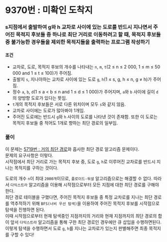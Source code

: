# 9370번 : 미확인 도착지
### s지점에서 출발하여 g와 h 교차로 사이에 있는 도로를 반드시 지나면서 주어진 목적지 후보들 중 하나로 최단 거리로 이동하려고 할 때, 목적지 후보들 중 불가능한 경우들을 제외한 목적지들을 출력하는 프로그램 작성하기
#### 조건
- 교차로, 도로, 목적지 후보의 개수를 나타내는 ```n```, ```m```, ```t```(2 ≤ n ≤ 2 000, 1 ≤ m ≤ 50 000 and 1 ≤ t ≤ 100)가 주어짐.
- 출발지 ```s```, 지나야하는 교차로 사이에 있는 도로 ```g```, ```h```(1 ≤ s, g, h ≤ n, g ≠ h)가 주어짐.
- 정수 ```a```, ```b```, ```d```(1 ≤ a < b ≤ n and 1 ≤ d ≤ 1 000)가 주어지며, ```a```와 ```b``` 사이에 길이 ```d```의 양방향 도로가 있다는 뜻임.
- ```t```개의 목적지 후보들은 서로 다른 위치이며 모두 ```s```와 같지 않음.
- 교차로 사이에는 도로가 많아봐야 1개임.
- 주어진 도로에는 반드시 ```g```와 ```h``` 사이의 도로를 나타낸 것이 존재함. 또한 이 도로는 목적지 후보들 중 적어도 1개로 향하는 최단 경로의 일부임.
### 풀이
이 문제는 [5719번 : 거의 최단 경로](https://github.com/sjunh812/algorithm/blob/1b164b0049dbb181d78f764997744da19ed382cd/%EB%B0%B1%EC%A4%80/%EC%B5%9C%EB%8B%A8%20%EA%B2%BD%EB%A1%9C/5719%EB%B2%88.%20%EA%B1%B0%EC%9D%98%20%EC%B5%9C%EB%8B%A8%20%EA%B2%BD%EB%A1%9C/Main.java)와 흡사한 최단 경로 알고리즘 문제이다.  
문제의 요구사항은 이렇다.  
시작점에서 최단 거리로 가는 목적지 후보 중, 도로 ```g```, ```h```로 이루어진 교차로를 반드시 지나는 목적지를 구하는 것이다.  

도로의 개수 ```n```이 최대 ```2000개```이므로, ```플로이드-워셜``` 알고리즘으로는 해결할 수 없다. 따라서 ```다익스트라``` 알고리즘을 이용해 시작점으로부터 모든 지점에 대한 최단 경로를 구해야 한다.  
최단 경로 테이블을 구했다면, 주어진 목적지 후보들 중 특정 교차로를 지나는 최단 경로를 역추적하기 위해 ```BFS(너비 우선 탐색)```을 이용하여 주어진 목적지 후보를 시작점으로 탐색을 진행하면 된다.  
이때 시작점으로부터 현재 탐색중인 지점까지의 거리와 현재 지점까지의 최단 경로의 합이 앞서 ```다익스트라``` 알고리즘을 통해 구한 최단 경로인 경우에만 큐 삽입을 수행하면된다.  
이렇게 탐색을 수행하면서 도로 ```g```, ```h```를 지나는 교차로가 있는지 판별해주면 최종 목적지를 구할 수 있다!
